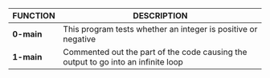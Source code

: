 |**FUNCTION**		|**DESCRIPTION**						|
|-----------------------|---------------------------------------------------------------|
|**0-main**		|This program tests whether an integer is positive or negative	|
|**1-main**		|Commented out the part of the code causing the output to go into an infinite loop|

